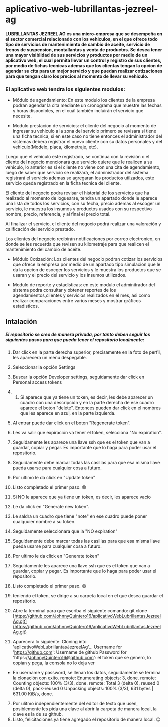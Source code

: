 # aplicativo-web-lubrillantas-jezreel-ag
#### LUBRILLANTAS JEZREEL AG es una micro-empresa que se desempeña en el sector comercial relacionado con los vehiculos, en el que ofrece todo tipo de servicios de mantenimiento de cambio de aceite, servicio de frenos de suspension, montallantas y venta de productos. Se desea tener una mayor visiblidad de sus servicios y productos por medio de un aplicativo web, el cual permita llevar un control y registro de sus clientes, por medio de fichas tecnicas ademas que los clientas tengan la opcion de agendar su cita para un mejor servicio y que puedan realizar cotizaciones para que tengan claro los precios al momento de llevar su vehiculo. 

### El aplicativo web tendra los siguientes modulos: 

* Módulo de agendamiento: En este modulo los clientes de la empresa podran agendar la cita mediante un cronograma que muestre las fechas y horas disponibles, en el cuál también incluirán el servicio que necesite.

* Modulo prestacion de servicios: el cliente del negocio al momento de ingresar su vehiculo a la zona del servicio primero se revisara si tiene una ficha tecnica, si en este caso no tiene entonces el administrador del sistemas debera registrar el nuevo cliente con su datos personales y del vehiculo(Modelo, placa, kilometraje, etc).

Luego que el vehiculo este registrado, se continua con la revisión o el cliente del negocio mencionará que servicio quiere que le realicen a su vehiculo, lo anterior es si el cliente no viene con una cita de agendamiento, luego de saber que servicio se realizará, el administrador del sistema registrará el servicio ademas se agregaran los productos utilzados, este servicio queda registrado en la ficha tecnica del cliente.

El cliente del negocio podra revisar el historial de los servicios que ha realizado al momento de loguearse, tendra un apartado donde le aparece una lista de todos los servicios, con su fecha, precio ademas al escoger un servicio, le muestra los insumos y productos usados con su respectivo nombre, precio, referencia, y al final el precio total.

Al finalizar el servicio, el cliente del negocio podrá realizar una valoración y calificación del servicio prestado.

Los clientes del negocio recibirán notificaciones por correo electronico, en donde se les recuerda que revisen su kilometraje para que realicen el mantenimiento del cambio de aceite.

* Módulo Cotización: Los clientes del negocio podran cotizar los servicios que ofrece la empresa por medio de un apartado tipo simulacion que le da la opcion de esocger los servicios y le muestra los productos que se usaran y el precio del servicio y los insumos utilizados.

* Modulo de reporte y estadisticas: en este modulo el adminitrador del sistema podra consultar y obtener reportes de los agendamientos,clientes y servicios realizados en el mes, asi como realizar comparaciones entre varios meses y  mostrar gráficos estadisticos.

## Intalación

##### El repositorio se creo de manera  privada, por tanto deben seguir los siguientes pasos para que pueda tener el repositorio localmente:

1. Dar click en la parte derecha superior, precisamente en la foto de perfil, les aparecera un menu despegable.
2. Seleccionar la opción Settings
3. Buscar la opción Developer settings, seguidamente dar click en Personal access tokens
3. 1. Si aparece que ya tiene un token, es decir, les debe aparecer un cuadro con una descripción y en la parte derecha de ese cuadro aparece el boton "delete". Entonces pueden dar click en el nombres que les aparece en azul, en la parte izquierda.
  1. Al entrar puede dar click en el boton "Regenerate token".
  2. Les va salir que expiración va tener el token, selecciona "No expiration".
  3. Seguidamente les aparece una llave ssh que es el token que van a guardar, copiar y pegar. Es importante que lo haga para poder usar el repositorio.
  4. Seguidamente debe marcar todas las casillas para que esa misma llave pueda usarse para cualquier cosa a futuro.
  5. Por ultimo le da click en "Update token"
  6. Listo completado el primer paso. :smile:

 2. Si NO le aparece que ya tiene un token, es decir, les aparece vacio
  1. Le da click en "Generate new token".
  2. Le saldra un cuadro que tiene "note" en ese cuadro puede poner cualquuier nombre a su token.
  3. Seguidamente seleccionara que la "NO expiration"
  4. Seguidamente debe marcar todas las casillas para que esa misma llave pueda usarse para cualquier cosa a futuro.
  5. Por ultimo le da click en "Generate token"
  6. Seguidamente les aparece una llave ssh que es el token que van a guardar, copiar y pegar. Es importante que lo haga para poder usar el repositorio.
  7. Listo completado el primer paso. :smile:

4. teniendo el token, se dirige a su carpeta local en el que desea guardar el repositorio.
5. Abre la terminal para que escriba el siguiente comando: git clone [https://github.com/JohnnyQuintero16/aplicativoWebLubrillantasJezreelAg.git](https://github.com/JohnnyQuintero16/aplicativoWebLubrillantasJezreelAg.git)
6. Aparecera lo siguiente: 
Cloning into 'aplicativoWebLubrillantasJezreelAg'...
Username for 'https://github.com': Username de github
Password for 'https://JohnnyQuintero16@github.com': el token que se genero, lo copian y pega, la consola no lo deja ver
* En username y password, se llenan los datos, seguidamente se termina la clonación con exito.
remote: Enumerating objects: 3, done.
remote: Counting objects: 100% (3/3), done.
remote: Total 3 (delta 0), reused 0 (delta 0), pack-reused 0
Unpacking objects: 100% (3/3), 631 bytes | 631.00 KiB/s, done.
7. Por ulitmo independientemente del editor de texto que usen, posiblemente les pida una clave al abrir la carpeta de manera local, la clave es la de su github.
8. Listo, felicitaciones ya tiene agregado el repositorio de manera local. :wink:
